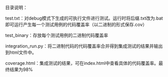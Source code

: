 目录说明：

test.txt：对debug模式下生成的可执行文件进行测试。运行时将后缀.txt改为.bat即可运行产生每一个测试用例的代码覆盖率（以二进制的形式保存.cov）

test_binary：存放每个测试用例的二进制代码覆盖率

integration_run.py：将二进制代码的代码覆盖率合并得到集成测试的结果并输出到html文件中。

coverage.html：集成测试的结果，可在index.html中查看具体的代码覆盖率。最终结果为98%
